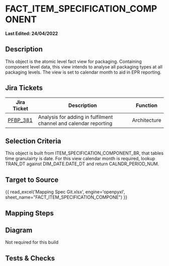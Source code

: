 # FACT_ITEM_SPECIFICATION_COMPONENT

**Last Edited: 24/04/2022**

## Description

This object is the atomic level fact view for packaging. Containing component level data, this view intends to analyse all packaging types at all packaging levels. The view is set to calendar month to aid in EPR reporting.

## Jira Tickets

| Jira Ticket | Description | Function |
|-------------|-------------|----------|
|[PFBP_381](https://sainsburys-jira.valiantys.net/browse/PFBP-381)| Analysis for adding in fulfilment channel and calendar reporting | Architecture

## Selection Criteria

This object is built from ITEM_SPECIFICATION_COMPONENT_BR, that tables time granulairty is date. For this view calendar month is required, lookup TRAN_DT against DIM_DATE.DATE_DT and return CALNDR_PERIOD_NUM.

## Target to Source

{{ read_excel('Mapping Spec Git.xlsx', engine='openpyxl', sheet_name="FACT_ITEM_SPECIFICATION_COMPONE") }} 

## Mapping Steps



## Diagram

Not required for this build

## Tests & Checks 